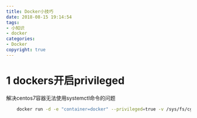 ```yaml
---
title: Docker小技巧
date: 2018-08-15 19:14:54
tags: 
- 小知识
- docker
categories: 
- Docker
copyright: true
---
```


# 1 dockers开启privileged 

解决centos7容器无法使用systemctl命令的问题
```bash
    docker run -d -e "container=docker" --privileged=true -v /sys/fs/cgroup:/sys/fs/cgroup --name centos7 centos:7.5 /usr/sbin/init
```


    
